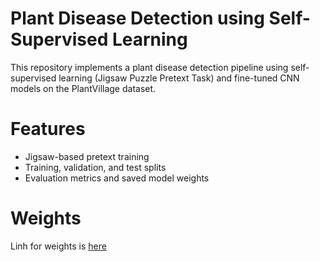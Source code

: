 # Plant Disease Detection using Self-Supervised Learning

This repository implements a plant disease detection pipeline using self-supervised learning (Jigsaw Puzzle Pretext Task) and fine-tuned CNN models on the PlantVillage dataset.

# Features

- Jigsaw-based pretext training
- Training, validation, and test splits
- Evaluation metrics and saved model weights

# Weights

Linh for weights is [here](https://drive.google.com/file/d/1TGmlF6bWaSKEq8FpmbvEPaoIKDWF6fLS/view?usp=sharing)
